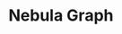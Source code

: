 ---
codehost: https://github.com/vesoft-inc/nebula
facebook: https://facebook.com/NebulaGraph
linkedin: https://linkedin.com/company/vesoft-nebula-graph
logohandle: nebula-graphio
sort: nebula-graph
title: Nebula Graph
twitter: https://x.com/NebulaGraph
website: https://nebula-graph.io/en/
youtube: https://youtube.com/channel/UC73V8q795eSEMxDX4Pvdwmw
---